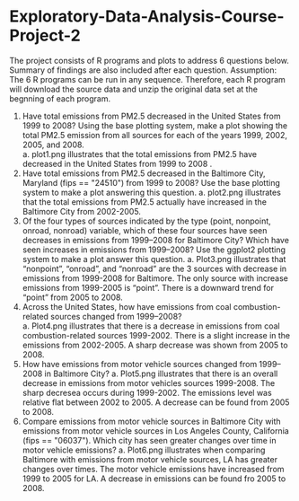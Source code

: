 # Exploratory-Data-Analysis-Course-Project-2

The project consists of R programs and plots to address 6 questions below.   Summary of findings are also included after each question.
Assumption:  The 6 R programs can be run in any sequence.  Therefore, each R program will download the source data and unzip the original data set at the begnning of each program. 

1.	Have total emissions from PM2.5 decreased in the United States from 1999 to 2008? Using the base plotting system, make a plot showing the total PM2.5 emission from all sources for each of the years 1999, 2002, 2005, and 2008.  
a.	plot1.png illustrates that the total emissions from PM2.5 have decreased in the United States from 1999 to 2008 .
2.	Have total emissions from PM2.5 decreased in the Baltimore City, Maryland (fips == "24510") from 1999 to 2008? Use the base plotting system to make a plot answering this question.
a.	plot2.png illustrates that the total emissions from PM2.5 actually have increased in the Baltimore City from  2002-2005.
3.	Of the four types of sources indicated by the type (point, nonpoint, onroad, nonroad) variable, which of these four sources have seen decreases in emissions from 1999–2008 for Baltimore City? Which have seen increases in emissions from 1999–2008? Use the ggplot2 plotting system to make a plot answer this question.
a.	Plot3.png illustrates that “nonpoint”, “onroad”, and “nonroad” are the 3 sources with decrease in emissions from 1999-2008 for Baltimore.  The only source with increase emissions from 1999-2005 is “point”.   There is a downward trend for “point” from 2005 to 2008.
4.	Across the United States, how have emissions from coal combustion-related sources changed from 1999–2008?  
a.	Plot4.png illustrates that there is a decrease in emissions from coal combustion-related sources  1999-2002.  There is a slight increase in the emissions from 2002-2005.  A sharp decrease was shown from 2005 to 2008. 
5.	How have emissions from motor vehicle sources changed from 1999–2008 in Baltimore City?
a.	Plot5.png illustrates that there is an overall decrease in emissions from motor vehicles sources 1999-2008.  The sharp decresea occurs during 1999-2002.   The emissions level was relative flat between 2002 to 2005.  A decrease can be found from 2005 to 2008.  
6.	Compare emissions from motor vehicle sources in Baltimore City with emissions from motor vehicle sources in Los Angeles County, California (fips == "06037"). Which city has seen greater changes over time in motor vehicle emissions? 
a.	Plot6.png illustrates when comparing Baltimore with emissions from motor vehicle  sources,  LA has greater changes over times.  The motor vehicle emissions have increased from 1999 to 2005 for LA.  A decrease in emissions can be found fro 2005 to 2008.

